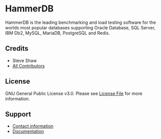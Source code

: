# HammerDB

HammerDB is the leading benchmarking and load testing software for the worlds most popular databases supporting Oracle Database, SQL Server, IBM Db2, MySQL, MariaDB, PostgreSQL and Redis.

## Credits

- Steve Shaw
- [All Contributors](https://github.com/Webysther/packagist-mirror/contributors)

## License

GNU General Public License v3.0. Please see [License File](LICENSE) for more information.

## Support

- [Contact information](http://www.hammerdb.com)
- [Documentation](https://www.hammerdb.com/docs)
